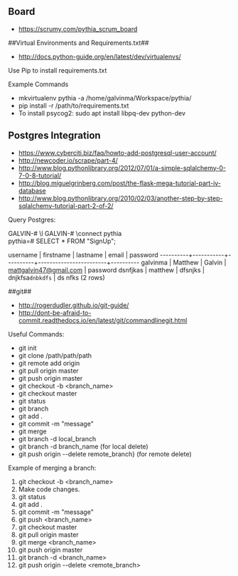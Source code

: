 ## Board ##
* https://scrumy.com/pythia_scrum_board

##Virtual Environments and Requirements.txt##

* http://docs.python-guide.org/en/latest/dev/virtualenvs/

Use Pip to install requirements.txt

Example Commands
* mkvirtualenv pythia -a /home/galvinma/Workspace/pythia/
* pip install -r /path/to/requirements.txt
* To install psycog2: sudo apt install libpq-dev python-dev

## Postgres Integration ##

* https://www.cyberciti.biz/faq/howto-add-postgresql-user-account/
* http://newcoder.io/scrape/part-4/  
* http://www.blog.pythonlibrary.org/2012/07/01/a-simple-sqlalchemy-0-7-0-8-tutorial/ 
* http://blog.miguelgrinberg.com/post/the-flask-mega-tutorial-part-iv-database
* http://www.blog.pythonlibrary.org/2010/02/03/another-step-by-step-sqlalchemy-tutorial-part-2-of-2/

Query Postgres:

GALVIN-# \l
GALVIN-# \connect pythia                 
pythia=# SELECT * FROM "SignUp";

 username | firstname | lastname |         email          | password 
----------+-----------+----------+------------------------+----------
 galvinma | Matthew   | Galvin   | mattgalvin47@gmail.com | password
 dsnfjkas | matthew   | dfsnjks  | dnjkfsa`dnbkdfs`       | ds nfks
(2 rows)


##git##

* http://rogerdudler.github.io/git-guide/
* http://dont-be-afraid-to-commit.readthedocs.io/en/latest/git/commandlinegit.html

Useful Commands:

* git init
* git clone /path/path/path
* git remote add origin <server>
* git pull origin master
* git push origin master
* git checkout -b <branch_name>
* git checkout master
* git status
* git branch
* git add .
* git commit -m "message"
* git merge <branch>
* git branch -d local_branch
* git branch -d branch_name   (for local delete)
* git push origin --delete remote_branch}   (for remote delete)

Example of merging a branch:

1. git checkout -b <branch_name>
1. Make code changes.
1. git status
1. git add .
1. git commit -m "message"
1. git push <branch_name>
1. git checkout master
1. git pull origin master
1. git merge <branch_name>
1. git push origin master
1. git branch -d <branch_name>
1. git push origin --delete <remote_branch>